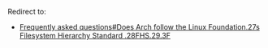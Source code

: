 Redirect to:

*   [Frequently asked questions#Does Arch follow the Linux Foundation.27s Filesystem Hierarchy Standard .28FHS.29.3F](/index.php/Frequently_asked_questions#Does_Arch_follow_the_Linux_Foundation.27s_Filesystem_Hierarchy_Standard_.28FHS.29.3F "Frequently asked questions")